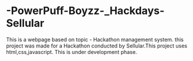 # -PowerPuff-Boyzz-_Hackdays-Sellular
This is a webpage based on topic - Hackathon management system. this project was made for a Hackathon conducted by Sellular.This project uses html,css,javascript. This is under development phase. 
